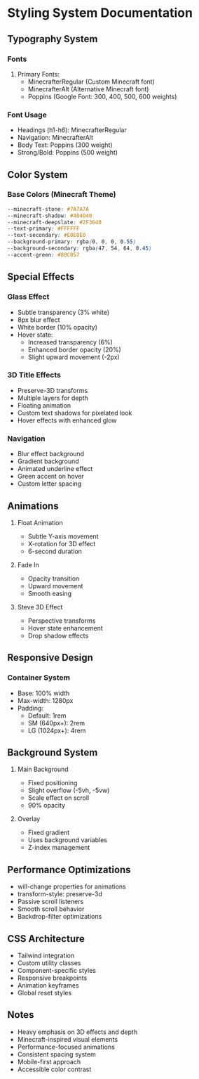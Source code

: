 # Styling System Documentation

## Typography System
### Fonts
1. Primary Fonts:
   - MinecrafterRegular (Custom Minecraft font)
   - MinecrafterAlt (Alternative Minecraft font)
   - Poppins (Google Font: 300, 400, 500, 600 weights)

### Font Usage
- Headings (h1-h6): MinecrafterRegular
- Navigation: MinecrafterAlt
- Body Text: Poppins (300 weight)
- Strong/Bold: Poppins (500 weight)

## Color System
### Base Colors (Minecraft Theme)
```css
--minecraft-stone: #7A7A7A
--minecraft-shadow: #404040
--minecraft-deepslate: #2F3640
--text-primary: #FFFFFF
--text-secondary: #E0E0E0
--background-primary: rgba(0, 0, 0, 0.55)
--background-secondary: rgba(47, 54, 64, 0.45)
--accent-green: #88C057
```

## Special Effects
### Glass Effect
- Subtle transparency (3% white)
- 8px blur effect
- White border (10% opacity)
- Hover state:
  - Increased transparency (6%)
  - Enhanced border opacity (20%)
  - Slight upward movement (-2px)

### 3D Title Effects
- Preserve-3D transforms
- Multiple layers for depth
- Floating animation
- Custom text shadows for pixelated look
- Hover effects with enhanced glow

### Navigation
- Blur effect background
- Gradient background
- Animated underline effect
- Green accent on hover
- Custom letter spacing

## Animations
1. Float Animation
   - Subtle Y-axis movement
   - X-rotation for 3D effect
   - 6-second duration

2. Fade In
   - Opacity transition
   - Upward movement
   - Smooth easing

3. Steve 3D Effect
   - Perspective transforms
   - Hover state enhancement
   - Drop shadow effects

## Responsive Design
### Container System
- Base: 100% width
- Max-width: 1280px
- Padding:
  - Default: 1rem
  - SM (640px+): 2rem
  - LG (1024px+): 4rem

## Background System
1. Main Background
   - Fixed positioning
   - Slight overflow (-5vh, -5vw)
   - Scale effect on scroll
   - 90% opacity

2. Overlay
   - Fixed gradient
   - Uses background variables
   - Z-index management

## Performance Optimizations
- will-change properties for animations
- transform-style: preserve-3d
- Passive scroll listeners
- Smooth scroll behavior
- Backdrop-filter optimizations

## CSS Architecture
- Tailwind integration
- Custom utility classes
- Component-specific styles
- Responsive breakpoints
- Animation keyframes
- Global reset styles

## Notes
- Heavy emphasis on 3D effects and depth
- Minecraft-inspired visual elements
- Performance-focused animations
- Consistent spacing system
- Mobile-first approach
- Accessible color contrast